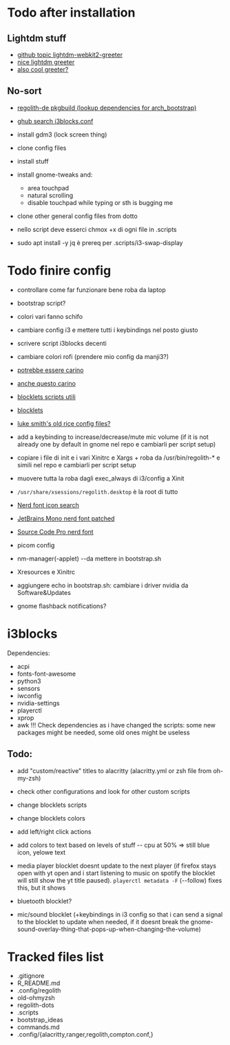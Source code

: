 # Todo after installation

## Lightdm stuff

- [github topic lightdm-webkit2-greeter](https://github.com/topics/lightdm-webkit2-greeter-theme)
- [nice lightdm greeter](https://github.com/Demonstrandum/Saluto)
- [also cool greeter?](https://github.com/naueramant/lightdm-webkit-sequoia)

## No-sort

- [regolith-de pkgbuild (lookup dependencies for arch\_bootstrap)](https://github.com/gardotd426/regolith-de/blob/master/PKGBUILD)
- [ghub search i3blocks.conf](https://github.com/search?q=i3blocks.conf)

- install gdm3 (lock screen thing)
- clone config files
- install stuff
- install gnome-tweaks and:
	- area touchpad
	- natural scrolling
	- disable touchpad while typing or sth is bugging me
- clone other general config files from dotto

- nello script deve esserci chmox +x di ogni file in .scripts
- sudo apt install -y jq è prereq per .scripts/i3-swap-display

# Todo finire config 
- controllare come far funzionare bene roba da laptop
- bootstrap script?
- colori vari fanno schifo
- cambiare config i3 e mettere tutti i keybindings nel posto giusto
- scrivere script i3blocks decenti
- cambiare colori rofi (prendere mio config da manji3?)
- [potrebbe essere carino](https://faq.i3wm.org/question/138/multiple-scratchpad.1.html)
- [anche questo carino](https://gitlab.com/aquator/i3-scratchpad)
- [blocklets scripts utili](https://github.com/Anachron/i3blocks/tree/master/blocks)
- [blocklets](github.com/vivien/i3blocks-contrib)
- [luke smith's old rice config files?](https://gitlab.com/LukeSmithxyz/voidrice/-/blob/1669b3c2b95dc7143f84470ca8dd5bb35283821a/.config/i3/config)
- add a keybinding to increase/decrease/mute mic volume (if it is not already one by default in gnome nel repo e cambiarli per script setup)
- copiare i file di init e i vari Xinitrc e Xargs + roba da /usr/bin/regolith-\* e simili nel repo e cambiarli per script setup
- muovere tutta la roba dagli exec_always di i3/config a Xinit
- `/usr/share/xsessions/regolith.desktop` è la root di tutto
- [Nerd font icon search](https://www.nerdfonts.com/cheat-sheet)

- [JetBrains Mono nerd font patched](https://github.com/ryanoasis/nerd-fonts/blob/master/patched-fonts/JetBrainsMono/Ligatures/Regular/complete/JetBrains%20Mono%20Regular%20Nerd%20Font%20Complete%20Mono.ttf)
- [Source Code Pro nerd font](https://github.com/ryanoasis/nerd-fonts/blob/master/patched-fonts/SourceCodePro/Regular/complete/Sauce%20Code%20Pro%20Nerd%20Font%20Complete.ttf)

- picom config
- nm-manager(-applet) --da mettere in bootstrap.sh
- Xresources e Xinitrc

- aggiungere echo in bootstrap.sh: cambiare i driver nvidia da Software&Updates

- gnome flashback notifications?

# i3blocks

Dependencies:
- acpi
- fonts-font-awesome
- python3
- sensors
- iwconfig
- nvidia-settings
- playerctl
- xprop
- awk
!!! Check dependencies as i have changed the scripts: some new packages might be needed, some old ones might be useless

## Todo:
- add "custom/reactive" titles to alacritty (alacritty.yml or zsh file from oh-my-zsh)
- check other configurations and look for other custom scripts
- change blocklets scripts
- change blocklets colors
- add left/right click actions
- add colors to text based on levels of stuff -- cpu at 50% => still blue icon, yelowe text
- media player blocklet doesnt update to the next player (if firefox stays open with yt open and i start listening to music on spotify the blocklet will still show the yt title paused). `playerctl metadata -F` (--follow) fixes this, but it shows 

- bluetooth blocklet?
- mic/sound blocklet (+keybindings in i3 config so that i can send a signal to the blocklet to update when needed, if it doesnt break the gnome-sound-overlay-thing-that-pops-up-when-changing-the-volume)

# Tracked files list
- .gitignore
- R_README.md
- .config/regolith
- old-ohmyzsh
- regolith-dots
- .scripts
- bootstrap_ideas
- commands.md
- .config/{alacritty,ranger,regolith,compton.conf,}
